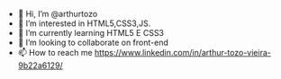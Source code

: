 - 👋 Hi, I’m @arthurtozo
- 👀 I’m interested in HTML5,CSS3,JS.
- 🌱 I’m currently learning HTML5 E CSS3
- 💞️ I’m looking to collaborate on front-end
- 📫 How to reach me https://www.linkedin.com/in/arthur-tozo-vieira-9b22a6129/

<!---
arthurtozo/arthurtozo is a ✨ special ✨ repository because its `README.md` (this file) appears on your GitHub profile.
You can click the Preview link to take a look at your changes.
--->
